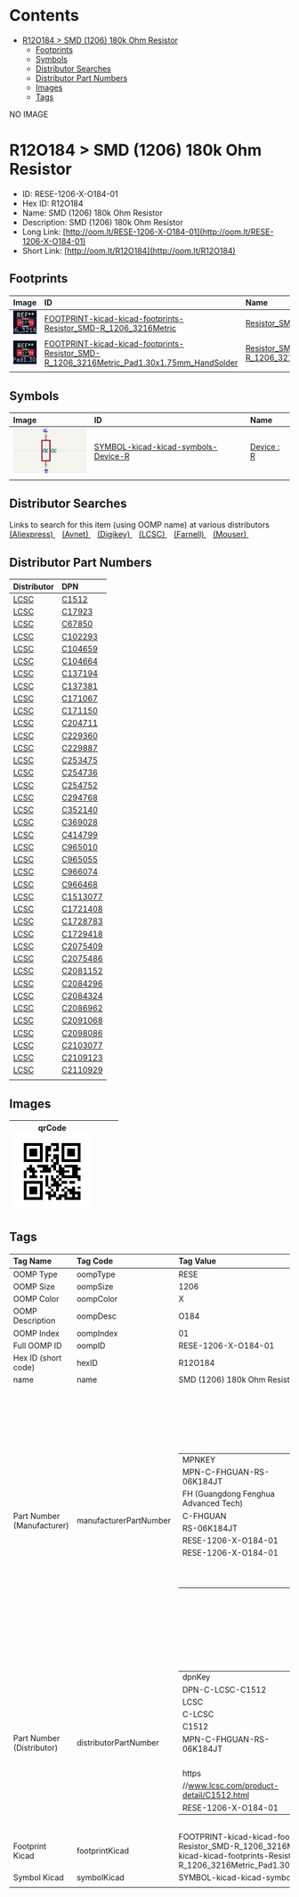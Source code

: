 



Contents
========

* [R12O184 > SMD (1206) 180k Ohm Resistor](#r12o184--smd-1206-180k-ohm-resistor)
	* [Footprints](#footprints)
	* [Symbols](#symbols)
	* [Distributor Searches](#distributor-searches)
	* [Distributor Part Numbers](#distributor-part-numbers)
	* [Images](#images)
	* [Tags](#tags)
  
NO IMAGE  
# R12O184 > SMD (1206) 180k Ohm Resistor

- ID: RESE-1206-X-O184-01
- Hex ID: R12O184
- Name: SMD (1206) 180k Ohm Resistor
- Description: SMD (1206) 180k Ohm Resistor
- Long Link: [http://oom.lt/RESE-1206-X-O184-01](http://oom.lt/RESE-1206-X-O184-01)
- Short Link: [http://oom.lt/R12O184](http://oom.lt/R12O184)

## Footprints
  

|Image|ID|Name|
| :--- | :--- | :--- |
|[![](https://raw.githubusercontent.com/oomlout/oomlout_OOMP_eda_V2/main/FOOTPRINT/kicad/kicad-footprints/Resistor_SMD/R_1206_3216Metric/image_140.png)](https://github.com/oomlout/oomlout_OOMP_eda_V2/tree/main/FOOTPRINT/kicad/kicad-footprints/Resistor_SMD/R_1206_3216Metric/)|[FOOTPRINT-kicad-kicad-footprints-Resistor_SMD-R_1206_3216Metric](https://github.com/oomlout/oomlout_OOMP_eda_V2/tree/main/FOOTPRINT/kicad/kicad-footprints/Resistor_SMD/R_1206_3216Metric/)|[Resistor_SMD : R_1206_3216Metric](https://github.com/oomlout/oomlout_OOMP_eda_V2/tree/main/FOOTPRINT/kicad/kicad-footprints/Resistor_SMD/R_1206_3216Metric/)|
|[![](https://raw.githubusercontent.com/oomlout/oomlout_OOMP_eda_V2/main/FOOTPRINT/kicad/kicad-footprints/Resistor_SMD/R_1206_3216Metric_Pad1.30x1.75mm_HandSolder/image_140.png)](https://github.com/oomlout/oomlout_OOMP_eda_V2/tree/main/FOOTPRINT/kicad/kicad-footprints/Resistor_SMD/R_1206_3216Metric_Pad1.30x1.75mm_HandSolder/)|[FOOTPRINT-kicad-kicad-footprints-Resistor_SMD-R_1206_3216Metric_Pad1.30x1.75mm_HandSolder](https://github.com/oomlout/oomlout_OOMP_eda_V2/tree/main/FOOTPRINT/kicad/kicad-footprints/Resistor_SMD/R_1206_3216Metric_Pad1.30x1.75mm_HandSolder/)|[Resistor_SMD : R_1206_3216Metric_Pad1.30x1.75mm_HandSolder](https://github.com/oomlout/oomlout_OOMP_eda_V2/tree/main/FOOTPRINT/kicad/kicad-footprints/Resistor_SMD/R_1206_3216Metric_Pad1.30x1.75mm_HandSolder/)|
||||

## Symbols
  

|Image|ID|Name|
| :--- | :--- | :--- |
|[![](https://raw.githubusercontent.com/oomlout/oomlout_OOMP_eda_V2/main/SYMBOL/kicad/kicad-symbols/Device/R/image_140.png)](https://github.com/oomlout/oomlout_OOMP_eda_V2/tree/main/SYMBOL/kicad/kicad-symbols/Device/R/)|[SYMBOL-kicad-kicad-symbols-Device-R](https://github.com/oomlout/oomlout_OOMP_eda_V2/tree/main/SYMBOL/kicad/kicad-symbols/Device/R/)|[Device : R](https://github.com/oomlout/oomlout_OOMP_eda_V2/tree/main/SYMBOL/kicad/kicad-symbols/Device/R/)|
||||

## Distributor Searches
  
Links to search for this item (using OOMP name) at various distributors  
[(Aliexpress) ](https://www.aliexpress.com/wholesale?SearchText=1117SMD+1206+180k+Ohm+Resistor)&nbsp;&nbsp;&nbsp;[(Avnet) ](https://www.avnet.com/shop/us/search/SMD+1206+180k+Ohm+Resistor)&nbsp;&nbsp;&nbsp;[(Digikey) ](https://www.digikey.co.uk/en/products/result?s=SMD+1206+180k+Ohm+Resistor)&nbsp;&nbsp;&nbsp;[(LCSC) ](https://www.lcsc.com/search?q=SMD+1206+180k+Ohm+Resistor)&nbsp;&nbsp;&nbsp;[(Farnell) ](https://uk.farnell.com/search?st=SMD+1206+180k+Ohm+Resistor)&nbsp;&nbsp;&nbsp;[(Mouser) ](https://www.mouser.com/c/?q=SMD+1206+180k+Ohm+Resistor)&nbsp;&nbsp;&nbsp;
## Distributor Part Numbers
  

|Distributor|DPN|
| :--- | :--- |
|[LCSC](https://www.lcsc.com/product-detail/C1512.html)|[C1512](https://www.lcsc.com/product-detail/C1512.html)|
|[LCSC](https://www.lcsc.com/product-detail/C17923.html)|[C17923](https://www.lcsc.com/product-detail/C17923.html)|
|[LCSC](https://www.lcsc.com/product-detail/C67850.html)|[C67850](https://www.lcsc.com/product-detail/C67850.html)|
|[LCSC](https://www.lcsc.com/product-detail/C102293.html)|[C102293](https://www.lcsc.com/product-detail/C102293.html)|
|[LCSC](https://www.lcsc.com/product-detail/C104659.html)|[C104659](https://www.lcsc.com/product-detail/C104659.html)|
|[LCSC](https://www.lcsc.com/product-detail/C104664.html)|[C104664](https://www.lcsc.com/product-detail/C104664.html)|
|[LCSC](https://www.lcsc.com/product-detail/C137194.html)|[C137194](https://www.lcsc.com/product-detail/C137194.html)|
|[LCSC](https://www.lcsc.com/product-detail/C137381.html)|[C137381](https://www.lcsc.com/product-detail/C137381.html)|
|[LCSC](https://www.lcsc.com/product-detail/C171067.html)|[C171067](https://www.lcsc.com/product-detail/C171067.html)|
|[LCSC](https://www.lcsc.com/product-detail/C171150.html)|[C171150](https://www.lcsc.com/product-detail/C171150.html)|
|[LCSC](https://www.lcsc.com/product-detail/C204711.html)|[C204711](https://www.lcsc.com/product-detail/C204711.html)|
|[LCSC](https://www.lcsc.com/product-detail/C229360.html)|[C229360](https://www.lcsc.com/product-detail/C229360.html)|
|[LCSC](https://www.lcsc.com/product-detail/C229887.html)|[C229887](https://www.lcsc.com/product-detail/C229887.html)|
|[LCSC](https://www.lcsc.com/product-detail/C253475.html)|[C253475](https://www.lcsc.com/product-detail/C253475.html)|
|[LCSC](https://www.lcsc.com/product-detail/C254736.html)|[C254736](https://www.lcsc.com/product-detail/C254736.html)|
|[LCSC](https://www.lcsc.com/product-detail/C254752.html)|[C254752](https://www.lcsc.com/product-detail/C254752.html)|
|[LCSC](https://www.lcsc.com/product-detail/C294768.html)|[C294768](https://www.lcsc.com/product-detail/C294768.html)|
|[LCSC](https://www.lcsc.com/product-detail/C352140.html)|[C352140](https://www.lcsc.com/product-detail/C352140.html)|
|[LCSC](https://www.lcsc.com/product-detail/C369028.html)|[C369028](https://www.lcsc.com/product-detail/C369028.html)|
|[LCSC](https://www.lcsc.com/product-detail/C414799.html)|[C414799](https://www.lcsc.com/product-detail/C414799.html)|
|[LCSC](https://www.lcsc.com/product-detail/C965010.html)|[C965010](https://www.lcsc.com/product-detail/C965010.html)|
|[LCSC](https://www.lcsc.com/product-detail/C965055.html)|[C965055](https://www.lcsc.com/product-detail/C965055.html)|
|[LCSC](https://www.lcsc.com/product-detail/C966074.html)|[C966074](https://www.lcsc.com/product-detail/C966074.html)|
|[LCSC](https://www.lcsc.com/product-detail/C966468.html)|[C966468](https://www.lcsc.com/product-detail/C966468.html)|
|[LCSC](https://www.lcsc.com/product-detail/C1513077.html)|[C1513077](https://www.lcsc.com/product-detail/C1513077.html)|
|[LCSC](https://www.lcsc.com/product-detail/C1721408.html)|[C1721408](https://www.lcsc.com/product-detail/C1721408.html)|
|[LCSC](https://www.lcsc.com/product-detail/C1728783.html)|[C1728783](https://www.lcsc.com/product-detail/C1728783.html)|
|[LCSC](https://www.lcsc.com/product-detail/C1729418.html)|[C1729418](https://www.lcsc.com/product-detail/C1729418.html)|
|[LCSC](https://www.lcsc.com/product-detail/C2075409.html)|[C2075409](https://www.lcsc.com/product-detail/C2075409.html)|
|[LCSC](https://www.lcsc.com/product-detail/C2075486.html)|[C2075486](https://www.lcsc.com/product-detail/C2075486.html)|
|[LCSC](https://www.lcsc.com/product-detail/C2081152.html)|[C2081152](https://www.lcsc.com/product-detail/C2081152.html)|
|[LCSC](https://www.lcsc.com/product-detail/C2084296.html)|[C2084296](https://www.lcsc.com/product-detail/C2084296.html)|
|[LCSC](https://www.lcsc.com/product-detail/C2084324.html)|[C2084324](https://www.lcsc.com/product-detail/C2084324.html)|
|[LCSC](https://www.lcsc.com/product-detail/C2086962.html)|[C2086962](https://www.lcsc.com/product-detail/C2086962.html)|
|[LCSC](https://www.lcsc.com/product-detail/C2091068.html)|[C2091068](https://www.lcsc.com/product-detail/C2091068.html)|
|[LCSC](https://www.lcsc.com/product-detail/C2098086.html)|[C2098086](https://www.lcsc.com/product-detail/C2098086.html)|
|[LCSC](https://www.lcsc.com/product-detail/C2103077.html)|[C2103077](https://www.lcsc.com/product-detail/C2103077.html)|
|[LCSC](https://www.lcsc.com/product-detail/C2109123.html)|[C2109123](https://www.lcsc.com/product-detail/C2109123.html)|
|[LCSC](https://www.lcsc.com/product-detail/C2110929.html)|[C2110929](https://www.lcsc.com/product-detail/C2110929.html)|
|||

## Images
  

|qrCode<br>[![](https://raw.githubusercontent.com/oomlout/oomlout_OOMP_parts_V2/main/RESE/1206/X/O184/01/qrCode_140.png)](https://github.com/oomlout/oomlout_OOMP_parts_V2/tree/main/RESE/1206/X/O184/01/qrCode.png)||||
| :---: | :---: | :---: | :---: |

## Tags
  

|Tag Name|Tag Code|Tag Value|
| :--- | :--- | :--- |
|OOMP Type|oompType|RESE|
|OOMP Size|oompSize|1206|
|OOMP Color|oompColor|X|
|OOMP Description|oompDesc|O184|
|OOMP Index|oompIndex|01|
|Full OOMP ID|oompID|RESE-1206-X-O184-01|
|Hex ID (short code)|hexID|R12O184|
|name|name|SMD (1206) 180k Ohm Resistor|
|Part Number (Manufacturer)|manufacturerPartNumber|<table><tr><td>MPNKEY</td></tr><tr><td> MPN-C-FHGUAN-RS-06K184JT</td><td> MANUFACTURER</td></tr><tr><td> FH (Guangdong Fenghua Advanced Tech)</td><td> MANUCODE</td></tr><tr><td> C-FHGUAN</td><td> MPN</td></tr><tr><td> RS-06K184JT</td><td> OOMPIDPARTIAL</td></tr><tr><td> RESE-1206-X-O184-01</td><td> OOMPID</td></tr><tr><td> RESE-1206-X-O184-01</td><td> LINK</td></tr><tr><td> </td><td> DESCRIPTION</td></tr><tr><td> </td><td> TAGS</td></tr><tr><td> </td></tr></table></td><td> <table><tr><td>MPNKEY</td></tr><tr><td> MPN-C-UNIROY-1206W4F1803T5E</td><td> MANUFACTURER</td></tr><tr><td> UNI-ROYAL(Uniroyal Elec)</td><td> MANUCODE</td></tr><tr><td> C-UNIROY</td><td> MPN</td></tr><tr><td> 1206W4F1803T5E</td><td> OOMPIDPARTIAL</td></tr><tr><td> RESE-1206-X-O184-01</td><td> OOMPID</td></tr><tr><td> RESE-1206-X-O184-01</td><td> LINK</td></tr><tr><td> </td><td> DESCRIPTION</td></tr><tr><td> </td><td> TAGS</td></tr><tr><td> STOCK</td></tr><tr><td>1K</td></tr></table></td><td> <table><tr><td>MPNKEY</td></tr><tr><td> MPN-C-LIZELE-CR1206J40184G</td><td> MANUFACTURER</td></tr><tr><td> LIZ Elec</td><td> MANUCODE</td></tr><tr><td> C-LIZELE</td><td> MPN</td></tr><tr><td> CR1206J40184G</td><td> OOMPIDPARTIAL</td></tr><tr><td> RESE-1206-X-O184-01</td><td> OOMPID</td></tr><tr><td> RESE-1206-X-O184-01</td><td> LINK</td></tr><tr><td> </td><td> DESCRIPTION</td></tr><tr><td> </td><td> TAGS</td></tr><tr><td> </td></tr></table></td><td> <table><tr><td>MPNKEY</td></tr><tr><td> MPN-C-RALEC-RTT061803FTP</td><td> MANUFACTURER</td></tr><tr><td> RALEC</td><td> MANUCODE</td></tr><tr><td> C-RALEC</td><td> MPN</td></tr><tr><td> RTT061803FTP</td><td> OOMPIDPARTIAL</td></tr><tr><td> RESE-1206-X-O184-01</td><td> OOMPID</td></tr><tr><td> RESE-1206-X-O184-01</td><td> LINK</td></tr><tr><td> </td><td> DESCRIPTION</td></tr><tr><td> </td><td> TAGS</td></tr><tr><td> STOCK</td></tr><tr><td>1K</td></tr></table></td><td> <table><tr><td>MPNKEY</td></tr><tr><td> MPN-C-RALEC-RTT06184JTP</td><td> MANUFACTURER</td></tr><tr><td> RALEC</td><td> MANUCODE</td></tr><tr><td> C-RALEC</td><td> MPN</td></tr><tr><td> RTT06184JTP</td><td> OOMPIDPARTIAL</td></tr><tr><td> RESE-1206-X-O184-01</td><td> OOMPID</td></tr><tr><td> RESE-1206-X-O184-01</td><td> LINK</td></tr><tr><td> </td><td> DESCRIPTION</td></tr><tr><td> </td><td> TAGS</td></tr><tr><td> STOCK</td></tr><tr><td>1K</td></tr></table></td><td> <table><tr><td>MPNKEY</td></tr><tr><td> MPN-C-YAGEO-RC1206JR-07180KL</td><td> MANUFACTURER</td></tr><tr><td> YAGEO</td><td> MANUCODE</td></tr><tr><td> C-YAGEO</td><td> MPN</td></tr><tr><td> RC1206JR-07180KL</td><td> OOMPIDPARTIAL</td></tr><tr><td> RESE-1206-X-O184-01</td><td> OOMPID</td></tr><tr><td> RESE-1206-X-O184-01</td><td> LINK</td></tr><tr><td> </td><td> DESCRIPTION</td></tr><tr><td> </td><td> TAGS</td></tr><tr><td> </td></tr></table></td><td> <table><tr><td>MPNKEY</td></tr><tr><td> MPN-C-YAGEO-RC1206FR-07180KL</td><td> MANUFACTURER</td></tr><tr><td> YAGEO</td><td> MANUCODE</td></tr><tr><td> C-YAGEO</td><td> MPN</td></tr><tr><td> RC1206FR-07180KL</td><td> OOMPIDPARTIAL</td></tr><tr><td> RESE-1206-X-O184-01</td><td> OOMPID</td></tr><tr><td> RESE-1206-X-O184-01</td><td> LINK</td></tr><tr><td> </td><td> DESCRIPTION</td></tr><tr><td> </td><td> TAGS</td></tr><tr><td> STOCK</td></tr><tr><td>1K</td></tr></table></td><td> <table><tr><td>MPNKEY</td></tr><tr><td> MPN-C-WALSIN-WR12X1803FTL</td><td> MANUFACTURER</td></tr><tr><td> Walsin Tech Corp</td><td> MANUCODE</td></tr><tr><td> C-WALSIN</td><td> MPN</td></tr><tr><td> WR12X1803FTL</td><td> OOMPIDPARTIAL</td></tr><tr><td> RESE-1206-X-O184-01</td><td> OOMPID</td></tr><tr><td> RESE-1206-X-O184-01</td><td> LINK</td></tr><tr><td> </td><td> DESCRIPTION</td></tr><tr><td> </td><td> TAGS</td></tr><tr><td> </td></tr></table></td><td> <table><tr><td>MPNKEY</td></tr><tr><td> MPN-C-WALSIN-WR12X184JTL</td><td> MANUFACTURER</td></tr><tr><td> Walsin Tech Corp</td><td> MANUCODE</td></tr><tr><td> C-WALSIN</td><td> MPN</td></tr><tr><td> WR12X184JTL</td><td> OOMPIDPARTIAL</td></tr><tr><td> RESE-1206-X-O184-01</td><td> OOMPID</td></tr><tr><td> RESE-1206-X-O184-01</td><td> LINK</td></tr><tr><td> </td><td> DESCRIPTION</td></tr><tr><td> </td><td> TAGS</td></tr><tr><td> </td></tr></table></td><td> <table><tr><td>MPNKEY</td></tr><tr><td> MPN-C-BOURNS-CR1206-FX-1803ELF</td><td> MANUFACTURER</td></tr><tr><td> BOURNS</td><td> MANUCODE</td></tr><tr><td> C-BOURNS</td><td> MPN</td></tr><tr><td> CR1206-FX-1803ELF</td><td> OOMPIDPARTIAL</td></tr><tr><td> RESE-1206-X-O184-01</td><td> OOMPID</td></tr><tr><td> RESE-1206-X-O184-01</td><td> LINK</td></tr><tr><td> </td><td> DESCRIPTION</td></tr><tr><td> </td><td> TAGS</td></tr><tr><td> STOCK</td></tr><tr><td>1K</td></tr></table></td><td> <table><tr><td>MPNKEY</td></tr><tr><td> MPN-C-YAGEO-AC1206FR-07180KL</td><td> MANUFACTURER</td></tr><tr><td> YAGEO</td><td> MANUCODE</td></tr><tr><td> C-YAGEO</td><td> MPN</td></tr><tr><td> AC1206FR-07180KL</td><td> OOMPIDPARTIAL</td></tr><tr><td> RESE-1206-X-O184-01</td><td> OOMPID</td></tr><tr><td> RESE-1206-X-O184-01</td><td> LINK</td></tr><tr><td> </td><td> DESCRIPTION</td></tr><tr><td> </td><td> TAGS</td></tr><tr><td> </td></tr></table></td><td> <table><tr><td>MPNKEY</td></tr><tr><td> MPN-C-YAGEO-AC1206JR-07180KL</td><td> MANUFACTURER</td></tr><tr><td> YAGEO</td><td> MANUCODE</td></tr><tr><td> C-YAGEO</td><td> MPN</td></tr><tr><td> AC1206JR-07180KL</td><td> OOMPIDPARTIAL</td></tr><tr><td> RESE-1206-X-O184-01</td><td> OOMPID</td></tr><tr><td> RESE-1206-X-O184-01</td><td> LINK</td></tr><tr><td> </td><td> DESCRIPTION</td></tr><tr><td> </td><td> TAGS</td></tr><tr><td> STOCK</td></tr><tr><td>1K</td></tr></table></td><td> <table><tr><td>MPNKEY</td></tr><tr><td> MPN-C-ROHMSE-MCR18EZPF1803</td><td> MANUFACTURER</td></tr><tr><td> ROHM Semicon</td><td> MANUCODE</td></tr><tr><td> C-ROHMSE</td><td> MPN</td></tr><tr><td> MCR18EZPF1803</td><td> OOMPIDPARTIAL</td></tr><tr><td> RESE-1206-X-O184-01</td><td> OOMPID</td></tr><tr><td> RESE-1206-X-O184-01</td><td> LINK</td></tr><tr><td> </td><td> DESCRIPTION</td></tr><tr><td> </td><td> TAGS</td></tr><tr><td> </td></tr></table></td><td> <table><tr><td>MPNKEY</td></tr><tr><td> MPN-C-TAITEC-RM12JTN184</td><td> MANUFACTURER</td></tr><tr><td> TA-I Tech</td><td> MANUCODE</td></tr><tr><td> C-TAITEC</td><td> MPN</td></tr><tr><td> RM12JTN184</td><td> OOMPIDPARTIAL</td></tr><tr><td> RESE-1206-X-O184-01</td><td> OOMPID</td></tr><tr><td> RESE-1206-X-O184-01</td><td> LINK</td></tr><tr><td> </td><td> DESCRIPTION</td></tr><tr><td> </td><td> TAGS</td></tr><tr><td> STOCK</td></tr><tr><td>1K</td></tr></table></td><td> <table><tr><td>MPNKEY</td></tr><tr><td> MPN-C-TAITEC-RM12FTN1803</td><td> MANUFACTURER</td></tr><tr><td> TA-I Tech</td><td> MANUCODE</td></tr><tr><td> C-TAITEC</td><td> MPN</td></tr><tr><td> RM12FTN1803</td><td> OOMPIDPARTIAL</td></tr><tr><td> RESE-1206-X-O184-01</td><td> OOMPID</td></tr><tr><td> RESE-1206-X-O184-01</td><td> LINK</td></tr><tr><td> </td><td> DESCRIPTION</td></tr><tr><td> </td><td> TAGS</td></tr><tr><td> STOCK</td></tr><tr><td>1K</td></tr></table></td><td> <table><tr><td>MPNKEY</td></tr><tr><td> MPN-C-FHGUAN-RS-06K1803FT</td><td> MANUFACTURER</td></tr><tr><td> FH (Guangdong Fenghua Advanced Tech)</td><td> MANUCODE</td></tr><tr><td> C-FHGUAN</td><td> MPN</td></tr><tr><td> RS-06K1803FT</td><td> OOMPIDPARTIAL</td></tr><tr><td> RESE-1206-X-O184-01</td><td> OOMPID</td></tr><tr><td> RESE-1206-X-O184-01</td><td> LINK</td></tr><tr><td> </td><td> DESCRIPTION</td></tr><tr><td> </td><td> TAGS</td></tr><tr><td> STOCK</td></tr><tr><td>1K</td></tr></table></td><td> <table><tr><td>MPNKEY</td></tr><tr><td> MPN-C-RESIST-AECR1206F180KK9</td><td> MANUFACTURER</td></tr><tr><td> Resistor.Today</td><td> MANUCODE</td></tr><tr><td> C-RESIST</td><td> MPN</td></tr><tr><td> AECR1206F180KK9</td><td> OOMPIDPARTIAL</td></tr><tr><td> RESE-1206-X-O184-01</td><td> OOMPID</td></tr><tr><td> RESE-1206-X-O184-01</td><td> LINK</td></tr><tr><td> </td><td> DESCRIPTION</td></tr><tr><td> </td><td> TAGS</td></tr><tr><td> STOCK</td></tr><tr><td>1K</td></tr></table></td><td> <table><tr><td>MPNKEY</td></tr><tr><td> MPN-C-KOASPE-RK73H2BTTD1803F</td><td> MANUFACTURER</td></tr><tr><td> KOA Speer Elec</td><td> MANUCODE</td></tr><tr><td> C-KOASPE</td><td> MPN</td></tr><tr><td> RK73H2BTTD1803F</td><td> OOMPIDPARTIAL</td></tr><tr><td> RESE-1206-X-O184-01</td><td> OOMPID</td></tr><tr><td> RESE-1206-X-O184-01</td><td> LINK</td></tr><tr><td> </td><td> DESCRIPTION</td></tr><tr><td> </td><td> TAGS</td></tr><tr><td> STOCK</td></tr><tr><td>1K</td></tr></table></td><td> <table><tr><td>MPNKEY</td></tr><tr><td> MPN-C-UNIROY-HV06W4F1803T5E</td><td> MANUFACTURER</td></tr><tr><td> UNI-ROYAL(Uniroyal Elec)</td><td> MANUCODE</td></tr><tr><td> C-UNIROY</td><td> MPN</td></tr><tr><td> HV06W4F1803T5E</td><td> OOMPIDPARTIAL</td></tr><tr><td> RESE-1206-X-O184-01</td><td> OOMPID</td></tr><tr><td> RESE-1206-X-O184-01</td><td> LINK</td></tr><tr><td> </td><td> DESCRIPTION</td></tr><tr><td> </td><td> TAGS</td></tr><tr><td> </td></tr></table></td><td> <table><tr><td>MPNKEY</td></tr><tr><td> MPN-C-UNIROY-NQ06W4J0184T5E</td><td> MANUFACTURER</td></tr><tr><td> UNI-ROYAL(Uniroyal Elec)</td><td> MANUCODE</td></tr><tr><td> C-UNIROY</td><td> MPN</td></tr><tr><td> NQ06W4J0184T5E</td><td> OOMPIDPARTIAL</td></tr><tr><td> RESE-1206-X-O184-01</td><td> OOMPID</td></tr><tr><td> RESE-1206-X-O184-01</td><td> LINK</td></tr><tr><td> </td><td> DESCRIPTION</td></tr><tr><td> </td><td> TAGS</td></tr><tr><td> </td></tr></table></td><td> <table><tr><td>MPNKEY</td></tr><tr><td> MPN-C-UNIROY-NQ06W4F1803T5E</td><td> MANUFACTURER</td></tr><tr><td> UNI-ROYAL(Uniroyal Elec)</td><td> MANUCODE</td></tr><tr><td> C-UNIROY</td><td> MPN</td></tr><tr><td> NQ06W4F1803T5E</td><td> OOMPIDPARTIAL</td></tr><tr><td> RESE-1206-X-O184-01</td><td> OOMPID</td></tr><tr><td> RESE-1206-X-O184-01</td><td> LINK</td></tr><tr><td> </td><td> DESCRIPTION</td></tr><tr><td> </td><td> TAGS</td></tr><tr><td> </td></tr></table></td><td> <table><tr><td>MPNKEY</td></tr><tr><td> MPN-C-UNIROY-AS0606J0184T5E</td><td> MANUFACTURER</td></tr><tr><td> UNI-ROYAL(Uniroyal Elec)</td><td> MANUCODE</td></tr><tr><td> C-UNIROY</td><td> MPN</td></tr><tr><td> AS0606J0184T5E</td><td> OOMPIDPARTIAL</td></tr><tr><td> RESE-1206-X-O184-01</td><td> OOMPID</td></tr><tr><td> RESE-1206-X-O184-01</td><td> LINK</td></tr><tr><td> </td><td> DESCRIPTION</td></tr><tr><td> </td><td> TAGS</td></tr><tr><td> </td></tr></table></td><td> <table><tr><td>MPNKEY</td></tr><tr><td> MPN-C-UNIROY-CQ06W4F1803T5E</td><td> MANUFACTURER</td></tr><tr><td> UNI-ROYAL(Uniroyal Elec)</td><td> MANUCODE</td></tr><tr><td> C-UNIROY</td><td> MPN</td></tr><tr><td> CQ06W4F1803T5E</td><td> OOMPIDPARTIAL</td></tr><tr><td> RESE-1206-X-O184-01</td><td> OOMPID</td></tr><tr><td> RESE-1206-X-O184-01</td><td> LINK</td></tr><tr><td> </td><td> DESCRIPTION</td></tr><tr><td> </td><td> TAGS</td></tr><tr><td> </td></tr></table></td><td> <table><tr><td>MPNKEY</td></tr><tr><td> MPN-C-SUSUMU-RGV3216P-1803-B-T1</td><td> MANUFACTURER</td></tr><tr><td> SUSUMU</td><td> MANUCODE</td></tr><tr><td> C-SUSUMU</td><td> MPN</td></tr><tr><td> RGV3216P-1803-B-T1</td><td> OOMPIDPARTIAL</td></tr><tr><td> RESE-1206-X-O184-01</td><td> OOMPID</td></tr><tr><td> RESE-1206-X-O184-01</td><td> LINK</td></tr><tr><td> </td><td> DESCRIPTION</td></tr><tr><td> </td><td> TAGS</td></tr><tr><td> </td></tr></table></td><td> <table><tr><td>MPNKEY</td></tr><tr><td> MPN-C-SUSUMU-RG3216N-1803-B-T5</td><td> MANUFACTURER</td></tr><tr><td> SUSUMU</td><td> MANUCODE</td></tr><tr><td> C-SUSUMU</td><td> MPN</td></tr><tr><td> RG3216N-1803-B-T5</td><td> OOMPIDPARTIAL</td></tr><tr><td> RESE-1206-X-O184-01</td><td> OOMPID</td></tr><tr><td> RESE-1206-X-O184-01</td><td> LINK</td></tr><tr><td> </td><td> DESCRIPTION</td></tr><tr><td> </td><td> TAGS</td></tr><tr><td> </td></tr></table></td><td> <table><tr><td>MPNKEY</td></tr><tr><td> MPN-C-VISHAY-TNPW1206180KBYEA</td><td> MANUFACTURER</td></tr><tr><td> Vishay Intertech</td><td> MANUCODE</td></tr><tr><td> C-VISHAY</td><td> MPN</td></tr><tr><td> TNPW1206180KBYEA</td><td> OOMPIDPARTIAL</td></tr><tr><td> RESE-1206-X-O184-01</td><td> OOMPID</td></tr><tr><td> RESE-1206-X-O184-01</td><td> LINK</td></tr><tr><td> </td><td> DESCRIPTION</td></tr><tr><td> </td><td> TAGS</td></tr><tr><td> </td></tr></table></td><td> <table><tr><td>MPNKEY</td></tr><tr><td> MPN-C-VISHAY-TNPW1206180KBETA</td><td> MANUFACTURER</td></tr><tr><td> Vishay Intertech</td><td> MANUCODE</td></tr><tr><td> C-VISHAY</td><td> MPN</td></tr><tr><td> TNPW1206180KBETA</td><td> OOMPIDPARTIAL</td></tr><tr><td> RESE-1206-X-O184-01</td><td> OOMPID</td></tr><tr><td> RESE-1206-X-O184-01</td><td> LINK</td></tr><tr><td> </td><td> DESCRIPTION</td></tr><tr><td> </td><td> TAGS</td></tr><tr><td> </td></tr></table></td><td> <table><tr><td>MPNKEY</td></tr><tr><td> MPN-C-SUSUMU-RG3216P-1803-B-T1</td><td> MANUFACTURER</td></tr><tr><td> SUSUMU</td><td> MANUCODE</td></tr><tr><td> C-SUSUMU</td><td> MPN</td></tr><tr><td> RG3216P-1803-B-T1</td><td> OOMPIDPARTIAL</td></tr><tr><td> RESE-1206-X-O184-01</td><td> OOMPID</td></tr><tr><td> RESE-1206-X-O184-01</td><td> LINK</td></tr><tr><td> </td><td> DESCRIPTION</td></tr><tr><td> </td><td> TAGS</td></tr><tr><td> </td></tr></table></td><td> <table><tr><td>MPNKEY</td></tr><tr><td> MPN-C-PANASO-ERA-8AEB184V</td><td> MANUFACTURER</td></tr><tr><td> PANASONIC</td><td> MANUCODE</td></tr><tr><td> C-PANASO</td><td> MPN</td></tr><tr><td> ERA-8AEB184V</td><td> OOMPIDPARTIAL</td></tr><tr><td> RESE-1206-X-O184-01</td><td> OOMPID</td></tr><tr><td> RESE-1206-X-O184-01</td><td> LINK</td></tr><tr><td> </td><td> DESCRIPTION</td></tr><tr><td> </td><td> TAGS</td></tr><tr><td> </td></tr></table></td><td> <table><tr><td>MPNKEY</td></tr><tr><td> MPN-C-PANASO-ERJ-8GEYJ184V</td><td> MANUFACTURER</td></tr><tr><td> PANASONIC</td><td> MANUCODE</td></tr><tr><td> C-PANASO</td><td> MPN</td></tr><tr><td> ERJ-8GEYJ184V</td><td> OOMPIDPARTIAL</td></tr><tr><td> RESE-1206-X-O184-01</td><td> OOMPID</td></tr><tr><td> RESE-1206-X-O184-01</td><td> LINK</td></tr><tr><td> </td><td> DESCRIPTION</td></tr><tr><td> </td><td> TAGS</td></tr><tr><td> </td></tr></table></td><td> <table><tr><td>MPNKEY</td></tr><tr><td> MPN-C-TECONN-CRGCQ1206F180K</td><td> MANUFACTURER</td></tr><tr><td> TE Connectivity</td><td> MANUCODE</td></tr><tr><td> C-TECONN</td><td> MPN</td></tr><tr><td> CRGCQ1206F180K</td><td> OOMPIDPARTIAL</td></tr><tr><td> RESE-1206-X-O184-01</td><td> OOMPID</td></tr><tr><td> RESE-1206-X-O184-01</td><td> LINK</td></tr><tr><td> </td><td> DESCRIPTION</td></tr><tr><td> </td><td> TAGS</td></tr><tr><td> </td></tr></table></td><td> <table><tr><td>MPNKEY</td></tr><tr><td> MPN-C-TECONN-CRGP1206F180K</td><td> MANUFACTURER</td></tr><tr><td> TE Connectivity</td><td> MANUCODE</td></tr><tr><td> C-TECONN</td><td> MPN</td></tr><tr><td> CRGP1206F180K</td><td> OOMPIDPARTIAL</td></tr><tr><td> RESE-1206-X-O184-01</td><td> OOMPID</td></tr><tr><td> RESE-1206-X-O184-01</td><td> LINK</td></tr><tr><td> </td><td> DESCRIPTION</td></tr><tr><td> </td><td> TAGS</td></tr><tr><td> </td></tr></table></td><td> <table><tr><td>MPNKEY</td></tr><tr><td> MPN-C-ROHMSE-ESR18EZPJ184</td><td> MANUFACTURER</td></tr><tr><td> ROHM Semicon</td><td> MANUCODE</td></tr><tr><td> C-ROHMSE</td><td> MPN</td></tr><tr><td> ESR18EZPJ184</td><td> OOMPIDPARTIAL</td></tr><tr><td> RESE-1206-X-O184-01</td><td> OOMPID</td></tr><tr><td> RESE-1206-X-O184-01</td><td> LINK</td></tr><tr><td> </td><td> DESCRIPTION</td></tr><tr><td> </td><td> TAGS</td></tr><tr><td> </td></tr></table></td><td> <table><tr><td>MPNKEY</td></tr><tr><td> MPN-C-VISHAY-CRCW1206180KJNEA</td><td> MANUFACTURER</td></tr><tr><td> Vishay Intertech</td><td> MANUCODE</td></tr><tr><td> C-VISHAY</td><td> MPN</td></tr><tr><td> CRCW1206180KJNEA</td><td> OOMPIDPARTIAL</td></tr><tr><td> RESE-1206-X-O184-01</td><td> OOMPID</td></tr><tr><td> RESE-1206-X-O184-01</td><td> LINK</td></tr><tr><td> </td><td> DESCRIPTION</td></tr><tr><td> </td><td> TAGS</td></tr><tr><td> </td></tr></table></td><td> <table><tr><td>MPNKEY</td></tr><tr><td> MPN-C-TECONN-CRG1206F180K</td><td> MANUFACTURER</td></tr><tr><td> TE Connectivity</td><td> MANUCODE</td></tr><tr><td> C-TECONN</td><td> MPN</td></tr><tr><td> CRG1206F180K</td><td> OOMPIDPARTIAL</td></tr><tr><td> RESE-1206-X-O184-01</td><td> OOMPID</td></tr><tr><td> RESE-1206-X-O184-01</td><td> LINK</td></tr><tr><td> </td><td> DESCRIPTION</td></tr><tr><td> </td><td> TAGS</td></tr><tr><td> </td></tr></table></td><td> <table><tr><td>MPNKEY</td></tr><tr><td> MPN-C-TECONN-CRGH1206J180K</td><td> MANUFACTURER</td></tr><tr><td> TE Connectivity</td><td> MANUCODE</td></tr><tr><td> C-TECONN</td><td> MPN</td></tr><tr><td> CRGH1206J180K</td><td> OOMPIDPARTIAL</td></tr><tr><td> RESE-1206-X-O184-01</td><td> OOMPID</td></tr><tr><td> RESE-1206-X-O184-01</td><td> LINK</td></tr><tr><td> </td><td> DESCRIPTION</td></tr><tr><td> </td><td> TAGS</td></tr><tr><td> </td></tr></table></td><td> <table><tr><td>MPNKEY</td></tr><tr><td> MPN-C-TECONN-CRGH1206F180K</td><td> MANUFACTURER</td></tr><tr><td> TE Connectivity</td><td> MANUCODE</td></tr><tr><td> C-TECONN</td><td> MPN</td></tr><tr><td> CRGH1206F180K</td><td> OOMPIDPARTIAL</td></tr><tr><td> RESE-1206-X-O184-01</td><td> OOMPID</td></tr><tr><td> RESE-1206-X-O184-01</td><td> LINK</td></tr><tr><td> </td><td> DESCRIPTION</td></tr><tr><td> </td><td> TAGS</td></tr><tr><td> </td></tr></table></td><td> <table><tr><td>MPNKEY</td></tr><tr><td> MPN-C-PANASO-ERJ-S08J184V</td><td> MANUFACTURER</td></tr><tr><td> PANASONIC</td><td> MANUCODE</td></tr><tr><td> C-PANASO</td><td> MPN</td></tr><tr><td> ERJ-S08J184V</td><td> OOMPIDPARTIAL</td></tr><tr><td> RESE-1206-X-O184-01</td><td> OOMPID</td></tr><tr><td> RESE-1206-X-O184-01</td><td> LINK</td></tr><tr><td> </td><td> DESCRIPTION</td></tr><tr><td> </td><td> TAGS</td></tr><tr><td> </td></tr></table></td><td> <table><tr><td>MPNKEY</td></tr><tr><td> MPN-C-FHGUAN-RS-06K184JT</td><td> MANUFACTURER</td></tr><tr><td> FH (Guangdong Fenghua Advanced Tech)</td><td> MANUCODE</td></tr><tr><td> C-FHGUAN</td><td> MPN</td></tr><tr><td> RS-06K184JT</td><td> OOMPIDPARTIAL</td></tr><tr><td> RESE-1206-X-O184-01</td><td> OOMPID</td></tr><tr><td> RESE-1206-X-O184-01</td><td> LINK</td></tr><tr><td> </td><td> DESCRIPTION</td></tr><tr><td> </td><td> TAGS</td></tr><tr><td> </td></tr></table></td><td> <table><tr><td>MPNKEY</td></tr><tr><td> MPN-C-UNIROY-1206W4F1803T5E</td><td> MANUFACTURER</td></tr><tr><td> UNI-ROYAL(Uniroyal Elec)</td><td> MANUCODE</td></tr><tr><td> C-UNIROY</td><td> MPN</td></tr><tr><td> 1206W4F1803T5E</td><td> OOMPIDPARTIAL</td></tr><tr><td> RESE-1206-X-O184-01</td><td> OOMPID</td></tr><tr><td> RESE-1206-X-O184-01</td><td> LINK</td></tr><tr><td> </td><td> DESCRIPTION</td></tr><tr><td> </td><td> TAGS</td></tr><tr><td> STOCK</td></tr><tr><td>1K</td></tr></table></td><td> <table><tr><td>MPNKEY</td></tr><tr><td> MPN-C-LIZELE-CR1206J40184G</td><td> MANUFACTURER</td></tr><tr><td> LIZ Elec</td><td> MANUCODE</td></tr><tr><td> C-LIZELE</td><td> MPN</td></tr><tr><td> CR1206J40184G</td><td> OOMPIDPARTIAL</td></tr><tr><td> RESE-1206-X-O184-01</td><td> OOMPID</td></tr><tr><td> RESE-1206-X-O184-01</td><td> LINK</td></tr><tr><td> </td><td> DESCRIPTION</td></tr><tr><td> </td><td> TAGS</td></tr><tr><td> </td></tr></table></td><td> <table><tr><td>MPNKEY</td></tr><tr><td> MPN-C-RALEC-RTT061803FTP</td><td> MANUFACTURER</td></tr><tr><td> RALEC</td><td> MANUCODE</td></tr><tr><td> C-RALEC</td><td> MPN</td></tr><tr><td> RTT061803FTP</td><td> OOMPIDPARTIAL</td></tr><tr><td> RESE-1206-X-O184-01</td><td> OOMPID</td></tr><tr><td> RESE-1206-X-O184-01</td><td> LINK</td></tr><tr><td> </td><td> DESCRIPTION</td></tr><tr><td> </td><td> TAGS</td></tr><tr><td> STOCK</td></tr><tr><td>1K</td></tr></table></td><td> <table><tr><td>MPNKEY</td></tr><tr><td> MPN-C-RALEC-RTT06184JTP</td><td> MANUFACTURER</td></tr><tr><td> RALEC</td><td> MANUCODE</td></tr><tr><td> C-RALEC</td><td> MPN</td></tr><tr><td> RTT06184JTP</td><td> OOMPIDPARTIAL</td></tr><tr><td> RESE-1206-X-O184-01</td><td> OOMPID</td></tr><tr><td> RESE-1206-X-O184-01</td><td> LINK</td></tr><tr><td> </td><td> DESCRIPTION</td></tr><tr><td> </td><td> TAGS</td></tr><tr><td> STOCK</td></tr><tr><td>1K</td></tr></table></td><td> <table><tr><td>MPNKEY</td></tr><tr><td> MPN-C-YAGEO-RC1206JR-07180KL</td><td> MANUFACTURER</td></tr><tr><td> YAGEO</td><td> MANUCODE</td></tr><tr><td> C-YAGEO</td><td> MPN</td></tr><tr><td> RC1206JR-07180KL</td><td> OOMPIDPARTIAL</td></tr><tr><td> RESE-1206-X-O184-01</td><td> OOMPID</td></tr><tr><td> RESE-1206-X-O184-01</td><td> LINK</td></tr><tr><td> </td><td> DESCRIPTION</td></tr><tr><td> </td><td> TAGS</td></tr><tr><td> </td></tr></table></td><td> <table><tr><td>MPNKEY</td></tr><tr><td> MPN-C-YAGEO-RC1206FR-07180KL</td><td> MANUFACTURER</td></tr><tr><td> YAGEO</td><td> MANUCODE</td></tr><tr><td> C-YAGEO</td><td> MPN</td></tr><tr><td> RC1206FR-07180KL</td><td> OOMPIDPARTIAL</td></tr><tr><td> RESE-1206-X-O184-01</td><td> OOMPID</td></tr><tr><td> RESE-1206-X-O184-01</td><td> LINK</td></tr><tr><td> </td><td> DESCRIPTION</td></tr><tr><td> </td><td> TAGS</td></tr><tr><td> STOCK</td></tr><tr><td>1K</td></tr></table></td><td> <table><tr><td>MPNKEY</td></tr><tr><td> MPN-C-WALSIN-WR12X1803FTL</td><td> MANUFACTURER</td></tr><tr><td> Walsin Tech Corp</td><td> MANUCODE</td></tr><tr><td> C-WALSIN</td><td> MPN</td></tr><tr><td> WR12X1803FTL</td><td> OOMPIDPARTIAL</td></tr><tr><td> RESE-1206-X-O184-01</td><td> OOMPID</td></tr><tr><td> RESE-1206-X-O184-01</td><td> LINK</td></tr><tr><td> </td><td> DESCRIPTION</td></tr><tr><td> </td><td> TAGS</td></tr><tr><td> </td></tr></table></td><td> <table><tr><td>MPNKEY</td></tr><tr><td> MPN-C-WALSIN-WR12X184JTL</td><td> MANUFACTURER</td></tr><tr><td> Walsin Tech Corp</td><td> MANUCODE</td></tr><tr><td> C-WALSIN</td><td> MPN</td></tr><tr><td> WR12X184JTL</td><td> OOMPIDPARTIAL</td></tr><tr><td> RESE-1206-X-O184-01</td><td> OOMPID</td></tr><tr><td> RESE-1206-X-O184-01</td><td> LINK</td></tr><tr><td> </td><td> DESCRIPTION</td></tr><tr><td> </td><td> TAGS</td></tr><tr><td> </td></tr></table></td><td> <table><tr><td>MPNKEY</td></tr><tr><td> MPN-C-BOURNS-CR1206-FX-1803ELF</td><td> MANUFACTURER</td></tr><tr><td> BOURNS</td><td> MANUCODE</td></tr><tr><td> C-BOURNS</td><td> MPN</td></tr><tr><td> CR1206-FX-1803ELF</td><td> OOMPIDPARTIAL</td></tr><tr><td> RESE-1206-X-O184-01</td><td> OOMPID</td></tr><tr><td> RESE-1206-X-O184-01</td><td> LINK</td></tr><tr><td> </td><td> DESCRIPTION</td></tr><tr><td> </td><td> TAGS</td></tr><tr><td> STOCK</td></tr><tr><td>1K</td></tr></table></td><td> <table><tr><td>MPNKEY</td></tr><tr><td> MPN-C-YAGEO-AC1206FR-07180KL</td><td> MANUFACTURER</td></tr><tr><td> YAGEO</td><td> MANUCODE</td></tr><tr><td> C-YAGEO</td><td> MPN</td></tr><tr><td> AC1206FR-07180KL</td><td> OOMPIDPARTIAL</td></tr><tr><td> RESE-1206-X-O184-01</td><td> OOMPID</td></tr><tr><td> RESE-1206-X-O184-01</td><td> LINK</td></tr><tr><td> </td><td> DESCRIPTION</td></tr><tr><td> </td><td> TAGS</td></tr><tr><td> </td></tr></table></td><td> <table><tr><td>MPNKEY</td></tr><tr><td> MPN-C-YAGEO-AC1206JR-07180KL</td><td> MANUFACTURER</td></tr><tr><td> YAGEO</td><td> MANUCODE</td></tr><tr><td> C-YAGEO</td><td> MPN</td></tr><tr><td> AC1206JR-07180KL</td><td> OOMPIDPARTIAL</td></tr><tr><td> RESE-1206-X-O184-01</td><td> OOMPID</td></tr><tr><td> RESE-1206-X-O184-01</td><td> LINK</td></tr><tr><td> </td><td> DESCRIPTION</td></tr><tr><td> </td><td> TAGS</td></tr><tr><td> STOCK</td></tr><tr><td>1K</td></tr></table></td><td> <table><tr><td>MPNKEY</td></tr><tr><td> MPN-C-ROHMSE-MCR18EZPF1803</td><td> MANUFACTURER</td></tr><tr><td> ROHM Semicon</td><td> MANUCODE</td></tr><tr><td> C-ROHMSE</td><td> MPN</td></tr><tr><td> MCR18EZPF1803</td><td> OOMPIDPARTIAL</td></tr><tr><td> RESE-1206-X-O184-01</td><td> OOMPID</td></tr><tr><td> RESE-1206-X-O184-01</td><td> LINK</td></tr><tr><td> </td><td> DESCRIPTION</td></tr><tr><td> </td><td> TAGS</td></tr><tr><td> </td></tr></table></td><td> <table><tr><td>MPNKEY</td></tr><tr><td> MPN-C-TAITEC-RM12JTN184</td><td> MANUFACTURER</td></tr><tr><td> TA-I Tech</td><td> MANUCODE</td></tr><tr><td> C-TAITEC</td><td> MPN</td></tr><tr><td> RM12JTN184</td><td> OOMPIDPARTIAL</td></tr><tr><td> RESE-1206-X-O184-01</td><td> OOMPID</td></tr><tr><td> RESE-1206-X-O184-01</td><td> LINK</td></tr><tr><td> </td><td> DESCRIPTION</td></tr><tr><td> </td><td> TAGS</td></tr><tr><td> STOCK</td></tr><tr><td>1K</td></tr></table></td><td> <table><tr><td>MPNKEY</td></tr><tr><td> MPN-C-TAITEC-RM12FTN1803</td><td> MANUFACTURER</td></tr><tr><td> TA-I Tech</td><td> MANUCODE</td></tr><tr><td> C-TAITEC</td><td> MPN</td></tr><tr><td> RM12FTN1803</td><td> OOMPIDPARTIAL</td></tr><tr><td> RESE-1206-X-O184-01</td><td> OOMPID</td></tr><tr><td> RESE-1206-X-O184-01</td><td> LINK</td></tr><tr><td> </td><td> DESCRIPTION</td></tr><tr><td> </td><td> TAGS</td></tr><tr><td> STOCK</td></tr><tr><td>1K</td></tr></table></td><td> <table><tr><td>MPNKEY</td></tr><tr><td> MPN-C-FHGUAN-RS-06K1803FT</td><td> MANUFACTURER</td></tr><tr><td> FH (Guangdong Fenghua Advanced Tech)</td><td> MANUCODE</td></tr><tr><td> C-FHGUAN</td><td> MPN</td></tr><tr><td> RS-06K1803FT</td><td> OOMPIDPARTIAL</td></tr><tr><td> RESE-1206-X-O184-01</td><td> OOMPID</td></tr><tr><td> RESE-1206-X-O184-01</td><td> LINK</td></tr><tr><td> </td><td> DESCRIPTION</td></tr><tr><td> </td><td> TAGS</td></tr><tr><td> STOCK</td></tr><tr><td>1K</td></tr></table></td><td> <table><tr><td>MPNKEY</td></tr><tr><td> MPN-C-RESIST-AECR1206F180KK9</td><td> MANUFACTURER</td></tr><tr><td> Resistor.Today</td><td> MANUCODE</td></tr><tr><td> C-RESIST</td><td> MPN</td></tr><tr><td> AECR1206F180KK9</td><td> OOMPIDPARTIAL</td></tr><tr><td> RESE-1206-X-O184-01</td><td> OOMPID</td></tr><tr><td> RESE-1206-X-O184-01</td><td> LINK</td></tr><tr><td> </td><td> DESCRIPTION</td></tr><tr><td> </td><td> TAGS</td></tr><tr><td> STOCK</td></tr><tr><td>1K</td></tr></table></td><td> <table><tr><td>MPNKEY</td></tr><tr><td> MPN-C-KOASPE-RK73H2BTTD1803F</td><td> MANUFACTURER</td></tr><tr><td> KOA Speer Elec</td><td> MANUCODE</td></tr><tr><td> C-KOASPE</td><td> MPN</td></tr><tr><td> RK73H2BTTD1803F</td><td> OOMPIDPARTIAL</td></tr><tr><td> RESE-1206-X-O184-01</td><td> OOMPID</td></tr><tr><td> RESE-1206-X-O184-01</td><td> LINK</td></tr><tr><td> </td><td> DESCRIPTION</td></tr><tr><td> </td><td> TAGS</td></tr><tr><td> STOCK</td></tr><tr><td>1K</td></tr></table></td><td> <table><tr><td>MPNKEY</td></tr><tr><td> MPN-C-UNIROY-HV06W4F1803T5E</td><td> MANUFACTURER</td></tr><tr><td> UNI-ROYAL(Uniroyal Elec)</td><td> MANUCODE</td></tr><tr><td> C-UNIROY</td><td> MPN</td></tr><tr><td> HV06W4F1803T5E</td><td> OOMPIDPARTIAL</td></tr><tr><td> RESE-1206-X-O184-01</td><td> OOMPID</td></tr><tr><td> RESE-1206-X-O184-01</td><td> LINK</td></tr><tr><td> </td><td> DESCRIPTION</td></tr><tr><td> </td><td> TAGS</td></tr><tr><td> </td></tr></table></td><td> <table><tr><td>MPNKEY</td></tr><tr><td> MPN-C-UNIROY-NQ06W4J0184T5E</td><td> MANUFACTURER</td></tr><tr><td> UNI-ROYAL(Uniroyal Elec)</td><td> MANUCODE</td></tr><tr><td> C-UNIROY</td><td> MPN</td></tr><tr><td> NQ06W4J0184T5E</td><td> OOMPIDPARTIAL</td></tr><tr><td> RESE-1206-X-O184-01</td><td> OOMPID</td></tr><tr><td> RESE-1206-X-O184-01</td><td> LINK</td></tr><tr><td> </td><td> DESCRIPTION</td></tr><tr><td> </td><td> TAGS</td></tr><tr><td> </td></tr></table></td><td> <table><tr><td>MPNKEY</td></tr><tr><td> MPN-C-UNIROY-NQ06W4F1803T5E</td><td> MANUFACTURER</td></tr><tr><td> UNI-ROYAL(Uniroyal Elec)</td><td> MANUCODE</td></tr><tr><td> C-UNIROY</td><td> MPN</td></tr><tr><td> NQ06W4F1803T5E</td><td> OOMPIDPARTIAL</td></tr><tr><td> RESE-1206-X-O184-01</td><td> OOMPID</td></tr><tr><td> RESE-1206-X-O184-01</td><td> LINK</td></tr><tr><td> </td><td> DESCRIPTION</td></tr><tr><td> </td><td> TAGS</td></tr><tr><td> </td></tr></table></td><td> <table><tr><td>MPNKEY</td></tr><tr><td> MPN-C-UNIROY-AS0606J0184T5E</td><td> MANUFACTURER</td></tr><tr><td> UNI-ROYAL(Uniroyal Elec)</td><td> MANUCODE</td></tr><tr><td> C-UNIROY</td><td> MPN</td></tr><tr><td> AS0606J0184T5E</td><td> OOMPIDPARTIAL</td></tr><tr><td> RESE-1206-X-O184-01</td><td> OOMPID</td></tr><tr><td> RESE-1206-X-O184-01</td><td> LINK</td></tr><tr><td> </td><td> DESCRIPTION</td></tr><tr><td> </td><td> TAGS</td></tr><tr><td> </td></tr></table></td><td> <table><tr><td>MPNKEY</td></tr><tr><td> MPN-C-UNIROY-CQ06W4F1803T5E</td><td> MANUFACTURER</td></tr><tr><td> UNI-ROYAL(Uniroyal Elec)</td><td> MANUCODE</td></tr><tr><td> C-UNIROY</td><td> MPN</td></tr><tr><td> CQ06W4F1803T5E</td><td> OOMPIDPARTIAL</td></tr><tr><td> RESE-1206-X-O184-01</td><td> OOMPID</td></tr><tr><td> RESE-1206-X-O184-01</td><td> LINK</td></tr><tr><td> </td><td> DESCRIPTION</td></tr><tr><td> </td><td> TAGS</td></tr><tr><td> </td></tr></table></td><td> <table><tr><td>MPNKEY</td></tr><tr><td> MPN-C-SUSUMU-RGV3216P-1803-B-T1</td><td> MANUFACTURER</td></tr><tr><td> SUSUMU</td><td> MANUCODE</td></tr><tr><td> C-SUSUMU</td><td> MPN</td></tr><tr><td> RGV3216P-1803-B-T1</td><td> OOMPIDPARTIAL</td></tr><tr><td> RESE-1206-X-O184-01</td><td> OOMPID</td></tr><tr><td> RESE-1206-X-O184-01</td><td> LINK</td></tr><tr><td> </td><td> DESCRIPTION</td></tr><tr><td> </td><td> TAGS</td></tr><tr><td> </td></tr></table></td><td> <table><tr><td>MPNKEY</td></tr><tr><td> MPN-C-SUSUMU-RG3216N-1803-B-T5</td><td> MANUFACTURER</td></tr><tr><td> SUSUMU</td><td> MANUCODE</td></tr><tr><td> C-SUSUMU</td><td> MPN</td></tr><tr><td> RG3216N-1803-B-T5</td><td> OOMPIDPARTIAL</td></tr><tr><td> RESE-1206-X-O184-01</td><td> OOMPID</td></tr><tr><td> RESE-1206-X-O184-01</td><td> LINK</td></tr><tr><td> </td><td> DESCRIPTION</td></tr><tr><td> </td><td> TAGS</td></tr><tr><td> </td></tr></table></td><td> <table><tr><td>MPNKEY</td></tr><tr><td> MPN-C-VISHAY-TNPW1206180KBYEA</td><td> MANUFACTURER</td></tr><tr><td> Vishay Intertech</td><td> MANUCODE</td></tr><tr><td> C-VISHAY</td><td> MPN</td></tr><tr><td> TNPW1206180KBYEA</td><td> OOMPIDPARTIAL</td></tr><tr><td> RESE-1206-X-O184-01</td><td> OOMPID</td></tr><tr><td> RESE-1206-X-O184-01</td><td> LINK</td></tr><tr><td> </td><td> DESCRIPTION</td></tr><tr><td> </td><td> TAGS</td></tr><tr><td> </td></tr></table></td><td> <table><tr><td>MPNKEY</td></tr><tr><td> MPN-C-VISHAY-TNPW1206180KBETA</td><td> MANUFACTURER</td></tr><tr><td> Vishay Intertech</td><td> MANUCODE</td></tr><tr><td> C-VISHAY</td><td> MPN</td></tr><tr><td> TNPW1206180KBETA</td><td> OOMPIDPARTIAL</td></tr><tr><td> RESE-1206-X-O184-01</td><td> OOMPID</td></tr><tr><td> RESE-1206-X-O184-01</td><td> LINK</td></tr><tr><td> </td><td> DESCRIPTION</td></tr><tr><td> </td><td> TAGS</td></tr><tr><td> </td></tr></table></td><td> <table><tr><td>MPNKEY</td></tr><tr><td> MPN-C-SUSUMU-RG3216P-1803-B-T1</td><td> MANUFACTURER</td></tr><tr><td> SUSUMU</td><td> MANUCODE</td></tr><tr><td> C-SUSUMU</td><td> MPN</td></tr><tr><td> RG3216P-1803-B-T1</td><td> OOMPIDPARTIAL</td></tr><tr><td> RESE-1206-X-O184-01</td><td> OOMPID</td></tr><tr><td> RESE-1206-X-O184-01</td><td> LINK</td></tr><tr><td> </td><td> DESCRIPTION</td></tr><tr><td> </td><td> TAGS</td></tr><tr><td> </td></tr></table></td><td> <table><tr><td>MPNKEY</td></tr><tr><td> MPN-C-PANASO-ERA-8AEB184V</td><td> MANUFACTURER</td></tr><tr><td> PANASONIC</td><td> MANUCODE</td></tr><tr><td> C-PANASO</td><td> MPN</td></tr><tr><td> ERA-8AEB184V</td><td> OOMPIDPARTIAL</td></tr><tr><td> RESE-1206-X-O184-01</td><td> OOMPID</td></tr><tr><td> RESE-1206-X-O184-01</td><td> LINK</td></tr><tr><td> </td><td> DESCRIPTION</td></tr><tr><td> </td><td> TAGS</td></tr><tr><td> </td></tr></table></td><td> <table><tr><td>MPNKEY</td></tr><tr><td> MPN-C-PANASO-ERJ-8GEYJ184V</td><td> MANUFACTURER</td></tr><tr><td> PANASONIC</td><td> MANUCODE</td></tr><tr><td> C-PANASO</td><td> MPN</td></tr><tr><td> ERJ-8GEYJ184V</td><td> OOMPIDPARTIAL</td></tr><tr><td> RESE-1206-X-O184-01</td><td> OOMPID</td></tr><tr><td> RESE-1206-X-O184-01</td><td> LINK</td></tr><tr><td> </td><td> DESCRIPTION</td></tr><tr><td> </td><td> TAGS</td></tr><tr><td> </td></tr></table></td><td> <table><tr><td>MPNKEY</td></tr><tr><td> MPN-C-TECONN-CRGCQ1206F180K</td><td> MANUFACTURER</td></tr><tr><td> TE Connectivity</td><td> MANUCODE</td></tr><tr><td> C-TECONN</td><td> MPN</td></tr><tr><td> CRGCQ1206F180K</td><td> OOMPIDPARTIAL</td></tr><tr><td> RESE-1206-X-O184-01</td><td> OOMPID</td></tr><tr><td> RESE-1206-X-O184-01</td><td> LINK</td></tr><tr><td> </td><td> DESCRIPTION</td></tr><tr><td> </td><td> TAGS</td></tr><tr><td> </td></tr></table></td><td> <table><tr><td>MPNKEY</td></tr><tr><td> MPN-C-TECONN-CRGP1206F180K</td><td> MANUFACTURER</td></tr><tr><td> TE Connectivity</td><td> MANUCODE</td></tr><tr><td> C-TECONN</td><td> MPN</td></tr><tr><td> CRGP1206F180K</td><td> OOMPIDPARTIAL</td></tr><tr><td> RESE-1206-X-O184-01</td><td> OOMPID</td></tr><tr><td> RESE-1206-X-O184-01</td><td> LINK</td></tr><tr><td> </td><td> DESCRIPTION</td></tr><tr><td> </td><td> TAGS</td></tr><tr><td> </td></tr></table></td><td> <table><tr><td>MPNKEY</td></tr><tr><td> MPN-C-ROHMSE-ESR18EZPJ184</td><td> MANUFACTURER</td></tr><tr><td> ROHM Semicon</td><td> MANUCODE</td></tr><tr><td> C-ROHMSE</td><td> MPN</td></tr><tr><td> ESR18EZPJ184</td><td> OOMPIDPARTIAL</td></tr><tr><td> RESE-1206-X-O184-01</td><td> OOMPID</td></tr><tr><td> RESE-1206-X-O184-01</td><td> LINK</td></tr><tr><td> </td><td> DESCRIPTION</td></tr><tr><td> </td><td> TAGS</td></tr><tr><td> </td></tr></table></td><td> <table><tr><td>MPNKEY</td></tr><tr><td> MPN-C-VISHAY-CRCW1206180KJNEA</td><td> MANUFACTURER</td></tr><tr><td> Vishay Intertech</td><td> MANUCODE</td></tr><tr><td> C-VISHAY</td><td> MPN</td></tr><tr><td> CRCW1206180KJNEA</td><td> OOMPIDPARTIAL</td></tr><tr><td> RESE-1206-X-O184-01</td><td> OOMPID</td></tr><tr><td> RESE-1206-X-O184-01</td><td> LINK</td></tr><tr><td> </td><td> DESCRIPTION</td></tr><tr><td> </td><td> TAGS</td></tr><tr><td> </td></tr></table></td><td> <table><tr><td>MPNKEY</td></tr><tr><td> MPN-C-TECONN-CRG1206F180K</td><td> MANUFACTURER</td></tr><tr><td> TE Connectivity</td><td> MANUCODE</td></tr><tr><td> C-TECONN</td><td> MPN</td></tr><tr><td> CRG1206F180K</td><td> OOMPIDPARTIAL</td></tr><tr><td> RESE-1206-X-O184-01</td><td> OOMPID</td></tr><tr><td> RESE-1206-X-O184-01</td><td> LINK</td></tr><tr><td> </td><td> DESCRIPTION</td></tr><tr><td> </td><td> TAGS</td></tr><tr><td> </td></tr></table></td><td> <table><tr><td>MPNKEY</td></tr><tr><td> MPN-C-TECONN-CRGH1206J180K</td><td> MANUFACTURER</td></tr><tr><td> TE Connectivity</td><td> MANUCODE</td></tr><tr><td> C-TECONN</td><td> MPN</td></tr><tr><td> CRGH1206J180K</td><td> OOMPIDPARTIAL</td></tr><tr><td> RESE-1206-X-O184-01</td><td> OOMPID</td></tr><tr><td> RESE-1206-X-O184-01</td><td> LINK</td></tr><tr><td> </td><td> DESCRIPTION</td></tr><tr><td> </td><td> TAGS</td></tr><tr><td> </td></tr></table></td><td> <table><tr><td>MPNKEY</td></tr><tr><td> MPN-C-TECONN-CRGH1206F180K</td><td> MANUFACTURER</td></tr><tr><td> TE Connectivity</td><td> MANUCODE</td></tr><tr><td> C-TECONN</td><td> MPN</td></tr><tr><td> CRGH1206F180K</td><td> OOMPIDPARTIAL</td></tr><tr><td> RESE-1206-X-O184-01</td><td> OOMPID</td></tr><tr><td> RESE-1206-X-O184-01</td><td> LINK</td></tr><tr><td> </td><td> DESCRIPTION</td></tr><tr><td> </td><td> TAGS</td></tr><tr><td> </td></tr></table></td><td> <table><tr><td>MPNKEY</td></tr><tr><td> MPN-C-PANASO-ERJ-S08J184V</td><td> MANUFACTURER</td></tr><tr><td> PANASONIC</td><td> MANUCODE</td></tr><tr><td> C-PANASO</td><td> MPN</td></tr><tr><td> ERJ-S08J184V</td><td> OOMPIDPARTIAL</td></tr><tr><td> RESE-1206-X-O184-01</td><td> OOMPID</td></tr><tr><td> RESE-1206-X-O184-01</td><td> LINK</td></tr><tr><td> </td><td> DESCRIPTION</td></tr><tr><td> </td><td> TAGS</td></tr><tr><td> </td></tr></table>|
|Part Number (Distributor)|distributorPartNumber|<table><tr><td>dpnKey</td></tr><tr><td> DPN-C-LCSC-C1512</td><td> DISTRIBUTOR</td></tr><tr><td> LCSC</td><td> DISTRCODE</td></tr><tr><td> C-LCSC</td><td> DPN</td></tr><tr><td> C1512</td><td> MPN</td></tr><tr><td> MPN-C-FHGUAN-RS-06K184JT</td><td> TAGS</td></tr><tr><td> </td><td> LINK</td></tr><tr><td> https</td></tr><tr><td>//www.lcsc.com/product-detail/C1512.html</td><td> OOMPID</td></tr><tr><td> RESE-1206-X-O184-01</td></tr></table></td><td> <table><tr><td>dpnKey</td></tr><tr><td> DPN-C-LCSC-C17923</td><td> DISTRIBUTOR</td></tr><tr><td> LCSC</td><td> DISTRCODE</td></tr><tr><td> C-LCSC</td><td> DPN</td></tr><tr><td> C17923</td><td> MPN</td></tr><tr><td> MPN-C-UNIROY-1206W4F1803T5E</td><td> TAGS</td></tr><tr><td> STOCK</td></tr><tr><td>1K</td><td> LINK</td></tr><tr><td> https</td></tr><tr><td>//www.lcsc.com/product-detail/C17923.html</td><td> OOMPID</td></tr><tr><td> RESE-1206-X-O184-01</td></tr></table></td><td> <table><tr><td>dpnKey</td></tr><tr><td> DPN-C-LCSC-C67850</td><td> DISTRIBUTOR</td></tr><tr><td> LCSC</td><td> DISTRCODE</td></tr><tr><td> C-LCSC</td><td> DPN</td></tr><tr><td> C67850</td><td> MPN</td></tr><tr><td> MPN-C-UNIROY-1206W4J0184T5E</td><td> TAGS</td></tr><tr><td> </td><td> LINK</td></tr><tr><td> https</td></tr><tr><td>//www.lcsc.com/product-detail/C67850.html</td><td> OOMPID</td></tr><tr><td> RESE-1206-X-O184-01</td></tr></table></td><td> <table><tr><td>dpnKey</td></tr><tr><td> DPN-C-LCSC-C102293</td><td> DISTRIBUTOR</td></tr><tr><td> LCSC</td><td> DISTRCODE</td></tr><tr><td> C-LCSC</td><td> DPN</td></tr><tr><td> C102293</td><td> MPN</td></tr><tr><td> MPN-C-LIZELE-CR1206J40184G</td><td> TAGS</td></tr><tr><td> </td><td> LINK</td></tr><tr><td> https</td></tr><tr><td>//www.lcsc.com/product-detail/C102293.html</td><td> OOMPID</td></tr><tr><td> RESE-1206-X-O184-01</td></tr></table></td><td> <table><tr><td>dpnKey</td></tr><tr><td> DPN-C-LCSC-C104659</td><td> DISTRIBUTOR</td></tr><tr><td> LCSC</td><td> DISTRCODE</td></tr><tr><td> C-LCSC</td><td> DPN</td></tr><tr><td> C104659</td><td> MPN</td></tr><tr><td> MPN-C-RALEC-RTT061803FTP</td><td> TAGS</td></tr><tr><td> STOCK</td></tr><tr><td>1K</td><td> LINK</td></tr><tr><td> https</td></tr><tr><td>//www.lcsc.com/product-detail/C104659.html</td><td> OOMPID</td></tr><tr><td> RESE-1206-X-O184-01</td></tr></table></td><td> <table><tr><td>dpnKey</td></tr><tr><td> DPN-C-LCSC-C104664</td><td> DISTRIBUTOR</td></tr><tr><td> LCSC</td><td> DISTRCODE</td></tr><tr><td> C-LCSC</td><td> DPN</td></tr><tr><td> C104664</td><td> MPN</td></tr><tr><td> MPN-C-RALEC-RTT06184JTP</td><td> TAGS</td></tr><tr><td> STOCK</td></tr><tr><td>1K</td><td> LINK</td></tr><tr><td> https</td></tr><tr><td>//www.lcsc.com/product-detail/C104664.html</td><td> OOMPID</td></tr><tr><td> RESE-1206-X-O184-01</td></tr></table></td><td> <table><tr><td>dpnKey</td></tr><tr><td> DPN-C-LCSC-C137194</td><td> DISTRIBUTOR</td></tr><tr><td> LCSC</td><td> DISTRCODE</td></tr><tr><td> C-LCSC</td><td> DPN</td></tr><tr><td> C137194</td><td> MPN</td></tr><tr><td> MPN-C-YAGEO-RC1206JR-07180KL</td><td> TAGS</td></tr><tr><td> </td><td> LINK</td></tr><tr><td> https</td></tr><tr><td>//www.lcsc.com/product-detail/C137194.html</td><td> OOMPID</td></tr><tr><td> RESE-1206-X-O184-01</td></tr></table></td><td> <table><tr><td>dpnKey</td></tr><tr><td> DPN-C-LCSC-C137381</td><td> DISTRIBUTOR</td></tr><tr><td> LCSC</td><td> DISTRCODE</td></tr><tr><td> C-LCSC</td><td> DPN</td></tr><tr><td> C137381</td><td> MPN</td></tr><tr><td> MPN-C-YAGEO-RC1206FR-07180KL</td><td> TAGS</td></tr><tr><td> STOCK</td></tr><tr><td>1K</td><td> LINK</td></tr><tr><td> https</td></tr><tr><td>//www.lcsc.com/product-detail/C137381.html</td><td> OOMPID</td></tr><tr><td> RESE-1206-X-O184-01</td></tr></table></td><td> <table><tr><td>dpnKey</td></tr><tr><td> DPN-C-LCSC-C171067</td><td> DISTRIBUTOR</td></tr><tr><td> LCSC</td><td> DISTRCODE</td></tr><tr><td> C-LCSC</td><td> DPN</td></tr><tr><td> C171067</td><td> MPN</td></tr><tr><td> MPN-C-WALSIN-WR12X1803FTL</td><td> TAGS</td></tr><tr><td> </td><td> LINK</td></tr><tr><td> https</td></tr><tr><td>//www.lcsc.com/product-detail/C171067.html</td><td> OOMPID</td></tr><tr><td> RESE-1206-X-O184-01</td></tr></table></td><td> <table><tr><td>dpnKey</td></tr><tr><td> DPN-C-LCSC-C171150</td><td> DISTRIBUTOR</td></tr><tr><td> LCSC</td><td> DISTRCODE</td></tr><tr><td> C-LCSC</td><td> DPN</td></tr><tr><td> C171150</td><td> MPN</td></tr><tr><td> MPN-C-WALSIN-WR12X184JTL</td><td> TAGS</td></tr><tr><td> </td><td> LINK</td></tr><tr><td> https</td></tr><tr><td>//www.lcsc.com/product-detail/C171150.html</td><td> OOMPID</td></tr><tr><td> RESE-1206-X-O184-01</td></tr></table></td><td> <table><tr><td>dpnKey</td></tr><tr><td> DPN-C-LCSC-C204711</td><td> DISTRIBUTOR</td></tr><tr><td> LCSC</td><td> DISTRCODE</td></tr><tr><td> C-LCSC</td><td> DPN</td></tr><tr><td> C204711</td><td> MPN</td></tr><tr><td> MPN-C-BOURNS-CR1206-FX-1803ELF</td><td> TAGS</td></tr><tr><td> STOCK</td></tr><tr><td>1K</td><td> LINK</td></tr><tr><td> https</td></tr><tr><td>//www.lcsc.com/product-detail/C204711.html</td><td> OOMPID</td></tr><tr><td> RESE-1206-X-O184-01</td></tr></table></td><td> <table><tr><td>dpnKey</td></tr><tr><td> DPN-C-LCSC-C229360</td><td> DISTRIBUTOR</td></tr><tr><td> LCSC</td><td> DISTRCODE</td></tr><tr><td> C-LCSC</td><td> DPN</td></tr><tr><td> C229360</td><td> MPN</td></tr><tr><td> MPN-C-YAGEO-AC1206FR-07180KL</td><td> TAGS</td></tr><tr><td> </td><td> LINK</td></tr><tr><td> https</td></tr><tr><td>//www.lcsc.com/product-detail/C229360.html</td><td> OOMPID</td></tr><tr><td> RESE-1206-X-O184-01</td></tr></table></td><td> <table><tr><td>dpnKey</td></tr><tr><td> DPN-C-LCSC-C229887</td><td> DISTRIBUTOR</td></tr><tr><td> LCSC</td><td> DISTRCODE</td></tr><tr><td> C-LCSC</td><td> DPN</td></tr><tr><td> C229887</td><td> MPN</td></tr><tr><td> MPN-C-YAGEO-AC1206JR-07180KL</td><td> TAGS</td></tr><tr><td> STOCK</td></tr><tr><td>1K</td><td> LINK</td></tr><tr><td> https</td></tr><tr><td>//www.lcsc.com/product-detail/C229887.html</td><td> OOMPID</td></tr><tr><td> RESE-1206-X-O184-01</td></tr></table></td><td> <table><tr><td>dpnKey</td></tr><tr><td> DPN-C-LCSC-C253475</td><td> DISTRIBUTOR</td></tr><tr><td> LCSC</td><td> DISTRCODE</td></tr><tr><td> C-LCSC</td><td> DPN</td></tr><tr><td> C253475</td><td> MPN</td></tr><tr><td> MPN-C-ROHMSE-MCR18EZPF1803</td><td> TAGS</td></tr><tr><td> </td><td> LINK</td></tr><tr><td> https</td></tr><tr><td>//www.lcsc.com/product-detail/C253475.html</td><td> OOMPID</td></tr><tr><td> RESE-1206-X-O184-01</td></tr></table></td><td> <table><tr><td>dpnKey</td></tr><tr><td> DPN-C-LCSC-C254736</td><td> DISTRIBUTOR</td></tr><tr><td> LCSC</td><td> DISTRCODE</td></tr><tr><td> C-LCSC</td><td> DPN</td></tr><tr><td> C254736</td><td> MPN</td></tr><tr><td> MPN-C-TAITEC-RM12JTN184</td><td> TAGS</td></tr><tr><td> STOCK</td></tr><tr><td>1K</td><td> LINK</td></tr><tr><td> https</td></tr><tr><td>//www.lcsc.com/product-detail/C254736.html</td><td> OOMPID</td></tr><tr><td> RESE-1206-X-O184-01</td></tr></table></td><td> <table><tr><td>dpnKey</td></tr><tr><td> DPN-C-LCSC-C254752</td><td> DISTRIBUTOR</td></tr><tr><td> LCSC</td><td> DISTRCODE</td></tr><tr><td> C-LCSC</td><td> DPN</td></tr><tr><td> C254752</td><td> MPN</td></tr><tr><td> MPN-C-TAITEC-RM12FTN1803</td><td> TAGS</td></tr><tr><td> STOCK</td></tr><tr><td>1K</td><td> LINK</td></tr><tr><td> https</td></tr><tr><td>//www.lcsc.com/product-detail/C254752.html</td><td> OOMPID</td></tr><tr><td> RESE-1206-X-O184-01</td></tr></table></td><td> <table><tr><td>dpnKey</td></tr><tr><td> DPN-C-LCSC-C294768</td><td> DISTRIBUTOR</td></tr><tr><td> LCSC</td><td> DISTRCODE</td></tr><tr><td> C-LCSC</td><td> DPN</td></tr><tr><td> C294768</td><td> MPN</td></tr><tr><td> MPN-C-FHGUAN-RS-06K1803FT</td><td> TAGS</td></tr><tr><td> STOCK</td></tr><tr><td>1K</td><td> LINK</td></tr><tr><td> https</td></tr><tr><td>//www.lcsc.com/product-detail/C294768.html</td><td> OOMPID</td></tr><tr><td> RESE-1206-X-O184-01</td></tr></table></td><td> <table><tr><td>dpnKey</td></tr><tr><td> DPN-C-LCSC-C352140</td><td> DISTRIBUTOR</td></tr><tr><td> LCSC</td><td> DISTRCODE</td></tr><tr><td> C-LCSC</td><td> DPN</td></tr><tr><td> C352140</td><td> MPN</td></tr><tr><td> MPN-C-RESIST-AECR1206F180KK9</td><td> TAGS</td></tr><tr><td> STOCK</td></tr><tr><td>1K</td><td> LINK</td></tr><tr><td> https</td></tr><tr><td>//www.lcsc.com/product-detail/C352140.html</td><td> OOMPID</td></tr><tr><td> RESE-1206-X-O184-01</td></tr></table></td><td> <table><tr><td>dpnKey</td></tr><tr><td> DPN-C-LCSC-C369028</td><td> DISTRIBUTOR</td></tr><tr><td> LCSC</td><td> DISTRCODE</td></tr><tr><td> C-LCSC</td><td> DPN</td></tr><tr><td> C369028</td><td> MPN</td></tr><tr><td> MPN-C-KOASPE-RK73H2BTTD1803F</td><td> TAGS</td></tr><tr><td> STOCK</td></tr><tr><td>1K</td><td> LINK</td></tr><tr><td> https</td></tr><tr><td>//www.lcsc.com/product-detail/C369028.html</td><td> OOMPID</td></tr><tr><td> RESE-1206-X-O184-01</td></tr></table></td><td> <table><tr><td>dpnKey</td></tr><tr><td> DPN-C-LCSC-C414799</td><td> DISTRIBUTOR</td></tr><tr><td> LCSC</td><td> DISTRCODE</td></tr><tr><td> C-LCSC</td><td> DPN</td></tr><tr><td> C414799</td><td> MPN</td></tr><tr><td> MPN-C-UNIROY-HV06W4F1803T5E</td><td> TAGS</td></tr><tr><td> </td><td> LINK</td></tr><tr><td> https</td></tr><tr><td>//www.lcsc.com/product-detail/C414799.html</td><td> OOMPID</td></tr><tr><td> RESE-1206-X-O184-01</td></tr></table></td><td> <table><tr><td>dpnKey</td></tr><tr><td> DPN-C-LCSC-C965010</td><td> DISTRIBUTOR</td></tr><tr><td> LCSC</td><td> DISTRCODE</td></tr><tr><td> C-LCSC</td><td> DPN</td></tr><tr><td> C965010</td><td> MPN</td></tr><tr><td> MPN-C-UNIROY-NQ06W4J0184T5E</td><td> TAGS</td></tr><tr><td> </td><td> LINK</td></tr><tr><td> https</td></tr><tr><td>//www.lcsc.com/product-detail/C965010.html</td><td> OOMPID</td></tr><tr><td> RESE-1206-X-O184-01</td></tr></table></td><td> <table><tr><td>dpnKey</td></tr><tr><td> DPN-C-LCSC-C965055</td><td> DISTRIBUTOR</td></tr><tr><td> LCSC</td><td> DISTRCODE</td></tr><tr><td> C-LCSC</td><td> DPN</td></tr><tr><td> C965055</td><td> MPN</td></tr><tr><td> MPN-C-UNIROY-NQ06W4F1803T5E</td><td> TAGS</td></tr><tr><td> </td><td> LINK</td></tr><tr><td> https</td></tr><tr><td>//www.lcsc.com/product-detail/C965055.html</td><td> OOMPID</td></tr><tr><td> RESE-1206-X-O184-01</td></tr></table></td><td> <table><tr><td>dpnKey</td></tr><tr><td> DPN-C-LCSC-C966074</td><td> DISTRIBUTOR</td></tr><tr><td> LCSC</td><td> DISTRCODE</td></tr><tr><td> C-LCSC</td><td> DPN</td></tr><tr><td> C966074</td><td> MPN</td></tr><tr><td> MPN-C-UNIROY-AS0606J0184T5E</td><td> TAGS</td></tr><tr><td> </td><td> LINK</td></tr><tr><td> https</td></tr><tr><td>//www.lcsc.com/product-detail/C966074.html</td><td> OOMPID</td></tr><tr><td> RESE-1206-X-O184-01</td></tr></table></td><td> <table><tr><td>dpnKey</td></tr><tr><td> DPN-C-LCSC-C966468</td><td> DISTRIBUTOR</td></tr><tr><td> LCSC</td><td> DISTRCODE</td></tr><tr><td> C-LCSC</td><td> DPN</td></tr><tr><td> C966468</td><td> MPN</td></tr><tr><td> MPN-C-UNIROY-CQ06W4F1803T5E</td><td> TAGS</td></tr><tr><td> </td><td> LINK</td></tr><tr><td> https</td></tr><tr><td>//www.lcsc.com/product-detail/C966468.html</td><td> OOMPID</td></tr><tr><td> RESE-1206-X-O184-01</td></tr></table></td><td> <table><tr><td>dpnKey</td></tr><tr><td> DPN-C-LCSC-C1513077</td><td> DISTRIBUTOR</td></tr><tr><td> LCSC</td><td> DISTRCODE</td></tr><tr><td> C-LCSC</td><td> DPN</td></tr><tr><td> C1513077</td><td> MPN</td></tr><tr><td> MPN-C-SUSUMU-RGV3216P-1803-B-T1</td><td> TAGS</td></tr><tr><td> </td><td> LINK</td></tr><tr><td> https</td></tr><tr><td>//www.lcsc.com/product-detail/C1513077.html</td><td> OOMPID</td></tr><tr><td> RESE-1206-X-O184-01</td></tr></table></td><td> <table><tr><td>dpnKey</td></tr><tr><td> DPN-C-LCSC-C1721408</td><td> DISTRIBUTOR</td></tr><tr><td> LCSC</td><td> DISTRCODE</td></tr><tr><td> C-LCSC</td><td> DPN</td></tr><tr><td> C1721408</td><td> MPN</td></tr><tr><td> MPN-C-SUSUMU-RG3216N-1803-B-T5</td><td> TAGS</td></tr><tr><td> </td><td> LINK</td></tr><tr><td> https</td></tr><tr><td>//www.lcsc.com/product-detail/C1721408.html</td><td> OOMPID</td></tr><tr><td> RESE-1206-X-O184-01</td></tr></table></td><td> <table><tr><td>dpnKey</td></tr><tr><td> DPN-C-LCSC-C1728783</td><td> DISTRIBUTOR</td></tr><tr><td> LCSC</td><td> DISTRCODE</td></tr><tr><td> C-LCSC</td><td> DPN</td></tr><tr><td> C1728783</td><td> MPN</td></tr><tr><td> MPN-C-VISHAY-TNPW1206180KBYEA</td><td> TAGS</td></tr><tr><td> </td><td> LINK</td></tr><tr><td> https</td></tr><tr><td>//www.lcsc.com/product-detail/C1728783.html</td><td> OOMPID</td></tr><tr><td> RESE-1206-X-O184-01</td></tr></table></td><td> <table><tr><td>dpnKey</td></tr><tr><td> DPN-C-LCSC-C1729418</td><td> DISTRIBUTOR</td></tr><tr><td> LCSC</td><td> DISTRCODE</td></tr><tr><td> C-LCSC</td><td> DPN</td></tr><tr><td> C1729418</td><td> MPN</td></tr><tr><td> MPN-C-VISHAY-TNPW1206180KBETA</td><td> TAGS</td></tr><tr><td> </td><td> LINK</td></tr><tr><td> https</td></tr><tr><td>//www.lcsc.com/product-detail/C1729418.html</td><td> OOMPID</td></tr><tr><td> RESE-1206-X-O184-01</td></tr></table></td><td> <table><tr><td>dpnKey</td></tr><tr><td> DPN-C-LCSC-C2075409</td><td> DISTRIBUTOR</td></tr><tr><td> LCSC</td><td> DISTRCODE</td></tr><tr><td> C-LCSC</td><td> DPN</td></tr><tr><td> C2075409</td><td> MPN</td></tr><tr><td> MPN-C-SUSUMU-RG3216P-1803-B-T1</td><td> TAGS</td></tr><tr><td> </td><td> LINK</td></tr><tr><td> https</td></tr><tr><td>//www.lcsc.com/product-detail/C2075409.html</td><td> OOMPID</td></tr><tr><td> RESE-1206-X-O184-01</td></tr></table></td><td> <table><tr><td>dpnKey</td></tr><tr><td> DPN-C-LCSC-C2075486</td><td> DISTRIBUTOR</td></tr><tr><td> LCSC</td><td> DISTRCODE</td></tr><tr><td> C-LCSC</td><td> DPN</td></tr><tr><td> C2075486</td><td> MPN</td></tr><tr><td> MPN-C-PANASO-ERA-8AEB184V</td><td> TAGS</td></tr><tr><td> </td><td> LINK</td></tr><tr><td> https</td></tr><tr><td>//www.lcsc.com/product-detail/C2075486.html</td><td> OOMPID</td></tr><tr><td> RESE-1206-X-O184-01</td></tr></table></td><td> <table><tr><td>dpnKey</td></tr><tr><td> DPN-C-LCSC-C2081152</td><td> DISTRIBUTOR</td></tr><tr><td> LCSC</td><td> DISTRCODE</td></tr><tr><td> C-LCSC</td><td> DPN</td></tr><tr><td> C2081152</td><td> MPN</td></tr><tr><td> MPN-C-PANASO-ERJ-8GEYJ184V</td><td> TAGS</td></tr><tr><td> </td><td> LINK</td></tr><tr><td> https</td></tr><tr><td>//www.lcsc.com/product-detail/C2081152.html</td><td> OOMPID</td></tr><tr><td> RESE-1206-X-O184-01</td></tr></table></td><td> <table><tr><td>dpnKey</td></tr><tr><td> DPN-C-LCSC-C2084296</td><td> DISTRIBUTOR</td></tr><tr><td> LCSC</td><td> DISTRCODE</td></tr><tr><td> C-LCSC</td><td> DPN</td></tr><tr><td> C2084296</td><td> MPN</td></tr><tr><td> MPN-C-TECONN-CRGCQ1206F180K</td><td> TAGS</td></tr><tr><td> </td><td> LINK</td></tr><tr><td> https</td></tr><tr><td>//www.lcsc.com/product-detail/C2084296.html</td><td> OOMPID</td></tr><tr><td> RESE-1206-X-O184-01</td></tr></table></td><td> <table><tr><td>dpnKey</td></tr><tr><td> DPN-C-LCSC-C2084324</td><td> DISTRIBUTOR</td></tr><tr><td> LCSC</td><td> DISTRCODE</td></tr><tr><td> C-LCSC</td><td> DPN</td></tr><tr><td> C2084324</td><td> MPN</td></tr><tr><td> MPN-C-TECONN-CRGP1206F180K</td><td> TAGS</td></tr><tr><td> </td><td> LINK</td></tr><tr><td> https</td></tr><tr><td>//www.lcsc.com/product-detail/C2084324.html</td><td> OOMPID</td></tr><tr><td> RESE-1206-X-O184-01</td></tr></table></td><td> <table><tr><td>dpnKey</td></tr><tr><td> DPN-C-LCSC-C2086962</td><td> DISTRIBUTOR</td></tr><tr><td> LCSC</td><td> DISTRCODE</td></tr><tr><td> C-LCSC</td><td> DPN</td></tr><tr><td> C2086962</td><td> MPN</td></tr><tr><td> MPN-C-ROHMSE-ESR18EZPJ184</td><td> TAGS</td></tr><tr><td> </td><td> LINK</td></tr><tr><td> https</td></tr><tr><td>//www.lcsc.com/product-detail/C2086962.html</td><td> OOMPID</td></tr><tr><td> RESE-1206-X-O184-01</td></tr></table></td><td> <table><tr><td>dpnKey</td></tr><tr><td> DPN-C-LCSC-C2091068</td><td> DISTRIBUTOR</td></tr><tr><td> LCSC</td><td> DISTRCODE</td></tr><tr><td> C-LCSC</td><td> DPN</td></tr><tr><td> C2091068</td><td> MPN</td></tr><tr><td> MPN-C-VISHAY-CRCW1206180KJNEA</td><td> TAGS</td></tr><tr><td> </td><td> LINK</td></tr><tr><td> https</td></tr><tr><td>//www.lcsc.com/product-detail/C2091068.html</td><td> OOMPID</td></tr><tr><td> RESE-1206-X-O184-01</td></tr></table></td><td> <table><tr><td>dpnKey</td></tr><tr><td> DPN-C-LCSC-C2098086</td><td> DISTRIBUTOR</td></tr><tr><td> LCSC</td><td> DISTRCODE</td></tr><tr><td> C-LCSC</td><td> DPN</td></tr><tr><td> C2098086</td><td> MPN</td></tr><tr><td> MPN-C-TECONN-CRG1206F180K</td><td> TAGS</td></tr><tr><td> </td><td> LINK</td></tr><tr><td> https</td></tr><tr><td>//www.lcsc.com/product-detail/C2098086.html</td><td> OOMPID</td></tr><tr><td> RESE-1206-X-O184-01</td></tr></table></td><td> <table><tr><td>dpnKey</td></tr><tr><td> DPN-C-LCSC-C2103077</td><td> DISTRIBUTOR</td></tr><tr><td> LCSC</td><td> DISTRCODE</td></tr><tr><td> C-LCSC</td><td> DPN</td></tr><tr><td> C2103077</td><td> MPN</td></tr><tr><td> MPN-C-TECONN-CRGH1206J180K</td><td> TAGS</td></tr><tr><td> </td><td> LINK</td></tr><tr><td> https</td></tr><tr><td>//www.lcsc.com/product-detail/C2103077.html</td><td> OOMPID</td></tr><tr><td> RESE-1206-X-O184-01</td></tr></table></td><td> <table><tr><td>dpnKey</td></tr><tr><td> DPN-C-LCSC-C2109123</td><td> DISTRIBUTOR</td></tr><tr><td> LCSC</td><td> DISTRCODE</td></tr><tr><td> C-LCSC</td><td> DPN</td></tr><tr><td> C2109123</td><td> MPN</td></tr><tr><td> MPN-C-TECONN-CRGH1206F180K</td><td> TAGS</td></tr><tr><td> </td><td> LINK</td></tr><tr><td> https</td></tr><tr><td>//www.lcsc.com/product-detail/C2109123.html</td><td> OOMPID</td></tr><tr><td> RESE-1206-X-O184-01</td></tr></table></td><td> <table><tr><td>dpnKey</td></tr><tr><td> DPN-C-LCSC-C2110929</td><td> DISTRIBUTOR</td></tr><tr><td> LCSC</td><td> DISTRCODE</td></tr><tr><td> C-LCSC</td><td> DPN</td></tr><tr><td> C2110929</td><td> MPN</td></tr><tr><td> MPN-C-PANASO-ERJ-S08J184V</td><td> TAGS</td></tr><tr><td> </td><td> LINK</td></tr><tr><td> https</td></tr><tr><td>//www.lcsc.com/product-detail/C2110929.html</td><td> OOMPID</td></tr><tr><td> RESE-1206-X-O184-01</td></tr></table>|
|Footprint Kicad|footprintKicad|FOOTPRINT-kicad-kicad-footprints-Resistor_SMD-R_1206_3216Metric, FOOTPRINT-kicad-kicad-footprints-Resistor_SMD-R_1206_3216Metric_Pad1.30x1.75mm_HandSolder|
|Symbol Kicad|symbolKicad|SYMBOL-kicad-kicad-symbols-Device-R|
||||
